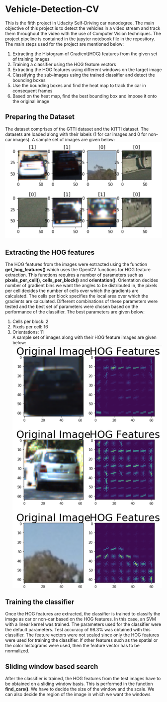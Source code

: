 # Vehicle-Detection-CV
This is the fifth project in Udacity Self-Driving car nanodegree. The main objective of this project is to detect the vehicles in a video stream and track them throughout the video with the use of Computer Vision techniques. The project pipeline is contained in the jupyter notebook file in the repository. The main steps used for the project are mentioned below:
1. Extracting the Histogram of Gradient(HOG) features from the given set of training images
2. Training a classifier using the HOG feature vectors
3. Extracting the HOG features using different windows on the target image
4. Classifying the sub-images using the trained classifier and detect the bounding boxes
5. Use the bounding boxes and find the heat map to track the car in consequent frames
6. Based on the heat map, find the best bounding box and impose it onto the original image

## Preparing the Dataset
The dataset comprises of the GTTI dataset and the KITTI dataset. The datasets are loaded along with their labels (1 for car images and 0 for non-car images). A sample set of images are given below:
![alt text](https://github.com/thiyagu145/Vehicle-Detection-CV/blob/master/output_images/Screen%20Shot%202018-08-04%20at%205.36.40%20PM.png)

## Extracting the HOG features
The HOG features from the images were extracted using the function **get_hog_features()** which uses the OpenCV functions for HOG feature extraction. This functions requires a number of parameters such as **pixels_per_cell()**, **cells_per_block()** and **orientation()**. Orientation decides number of gradient bins we want the angles to be distributed in, the pixels per cell decides the number of cells over which the gradients are calculated. The cells per block specifies the local area over which the gradients are calculated. Different combinations of these parameters were tested and the best set of parameters were chosen based on the performance of the classifier. The best parameters are given below: 
1. Cells per block: 2
2. Pixels per cell: 16
3. Orientations: 11 </br>
A sample set of images along with their HOG feature images are given below:
![alt text](https://github.com/thiyagu145/Vehicle-Detection-CV/blob/master/output_images/Screen%20Shot%202018-08-04%20at%205.37.30%20PM.png)

## Training the classifier
Once the HOG features are extracted, the classifier is trained to classify the image as car or non-car based on the HOG features. In this case, an SVM with a linear kernel was trained. The parameters used for the classifier were the default parameters. Test accuracy of 98.3% was obtained with this classifier. The feature vectors were not scaled since only the HOG features were used for training the classifier. If other features such as the spatial or the color histograms were used, then the feature vector has to be normalized. 

## Sliding window based search
After the classifier is trained, the HOG features from the test images have to be obtained on a sliding window basis. This is performed in the function **find_cars()**. We have to decide the size of the window and the scale. We can also decide the region of the image in which we want the windows 

